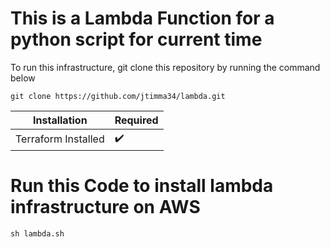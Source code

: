 # This is a Lambda Function for a python script for current time

To run this infrastructure, git clone this repository by running the command below

```
git clone https://github.com/jtimma34/lambda.git
```

|Installation|Required |
| ------------- | ------------- |
| Terraform Installed  | :heavy_check_mark:  |


# Run this Code to install lambda infrastructure on AWS

```
sh lambda.sh
```
